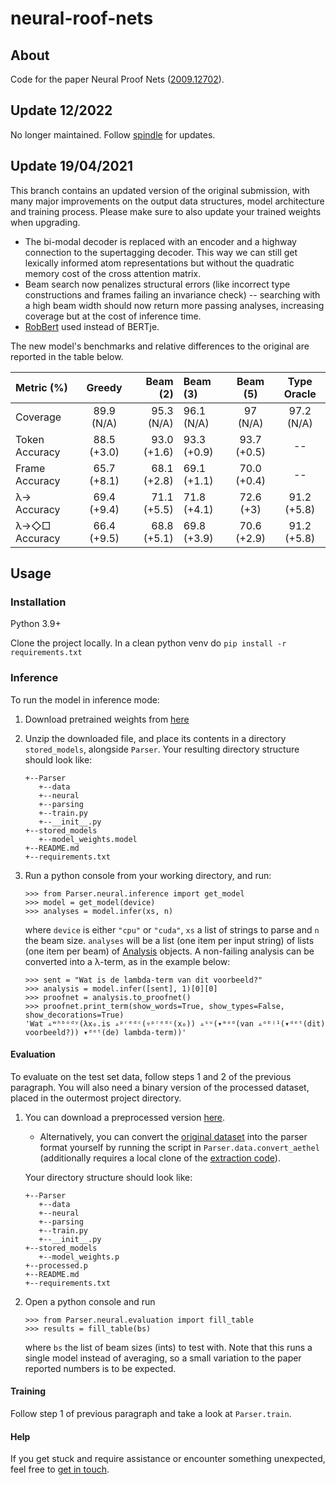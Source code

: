 # neural-roof-nets
## About
Code for the paper Neural Proof Nets ([2009.12702](https://arxiv.org/abs/2009.12702)).

## Update 12/2022
No longer maintained. Follow [spindle](https://github.com/konstantinosKokos/spindle) for updates.

## Update 19/04/2021
This branch contains an updated version of the original submission, with many major improvements
on the output data structures, model architecture and training process.
Please make sure to also update your trained weights when upgrading.
* The bi-modal decoder is replaced with an encoder and a highway connection to the supertagging decoder. This way we can still get 
lexically informed atom representations but without the quadratic memory cost of the cross attention matrix.
* Beam search now penalizes structural errors (like incorrect type constructions and frames failing an invariance check) -- searching with a high beam width
should now return more passing analyses, increasing coverage but at the cost of inference time.
* [RobBert](https://github.com/iPieter/RobBERT) used instead of BERTje. 

The new model's benchmarks and relative differences to the original are reported in the table below.

| Metric (%)       | Greedy     | Beam (2)     |  Beam (3)       | Beam (5)     |  Type Oracle     | 
| :------------- | :----------: | -----------: | :------------- | :----------: |  :----------: |
|  Coverage | 89.9  (N/A)  | 95.3 (N/A)    | 96.1 (N/A) |  97 (N/A)| 97.2 (N/A) |
| Token Accuracy   | 88.5 (+3.0) | 93.0 (+1.6) | 93.3 (+0.9) | 93.7 (+0.5) | -- |
| Frame Accuracy   | 65.7 (+8.1) | 68.1 (+2.8)| 69.1 (+1.1) | 70.0 (+0.4) | -- |
|  λ→ Accuracy  | 69.4 (+9.4) | 71.1 (+5.5) | 71.8 (+4.1) | 72.6 (+3) | 91.2 (+5.8) |
|  λ→◇□ Accuracy | 66.4 (+9.5) | 68.8 (+5.1) | 69.8 (+3.9) | 70.6 (+2.9) | 91.2 (+5.8) |

## Usage

### Installation
Python 3.9+

Clone the project locally. In a clean python venv do `pip install -r requirements.txt`

### Inference
To run the model in inference mode:
1. Download pretrained weights from [here](https://surfdrive.surf.nl/files/index.php/s/BYVKNzD8RPccQhP)
2. Unzip the downloaded file, and place its contents in a directory `stored_models`, alongside `Parser`.
Your resulting directory structure should look like:

    ```
    +--Parser
       +--data
       +--neural
       +--parsing
       +--train.py
       +--__init__.py
    +--stored_models
       +--model_weights.model
    +--README.md
    +--requirements.txt
    ```
3. Run a python console from your working directory, and run:
    ```
    >>> from Parser.neural.inference import get_model
    >>> model = get_model(device)
    >>> analyses = model.infer(xs, n)
    ```
    where `device` is either `"cpu"` or `"cuda"`, `xs` a list of strings to parse and `n` the beam size.
    `analyses` will be a list (one item per input string) of lists (one item per beam) of 
    [Analysis](https://github.com/konstantinosKokos/neural-proof-nets/blob/539036f32373a3e28f7350fb0c5a6f44af7107fc/Parser/parsing/postprocessing.py#L96) objects.
    A non-failing analysis can be converted into a λ-term, as in the example below:
    ```
    >>> sent = "Wat is de lambda-term van dit voorbeeld?"
    >>> analysis = model.infer([sent], 1)[0][0]
    >>> proofnet = analysis.to_proofnet()
    >>> proofnet.print_term(show_words=True, show_types=False, show_decorations=True)
    'Wat ▵ʷʰᵇᵒᵈʸ(λx₀.is ▵ᵖʳᵉᵈᶜ(▿ᵖʳᵉᵈᶜ(x₀)) ▵ˢᵘ(▾ᵐᵒᵈ(van ▵ᵒᵇʲ¹(▾ᵈᵉᵗ(dit) voorbeeld?)) ▾ᵈᵉᵗ(de) lambda-term))'
    ```

#### Evaluation
To evaluate on the test set data, follow steps 1 and 2 of the previous paragraph. You will also need a binary version of 
the processed dataset, placed in the outermost project directory.
 
1. You can download a preprocessed version [here](https://surfdrive.surf.nl/files/index.php/s/7w8EbLx08JEogq4). 
    * Alternatively, you can convert the [original dataset](https://github.com/konstantinosKokos/aethel) into the parser
     format yourself by running the script in `Parser.data.convert_aethel` (additionally requires a local clone of the 
     [extraction code](https://github.com/konstantinosKokos/Lassy-TLG-extraction)).
      
    Your directory structure should look like:

    ```
    +--Parser
       +--data
       +--neural
       +--parsing
       +--train.py
       +--__init__.py
    +--stored_models
       +--model_weights.p
    +--processed.p
    +--README.md
    +--requirements.txt
    ```
2. Open a python console and run 
    ```
    >>> from Parser.neural.evaluation import fill_table
    >>> results = fill_table(bs)
    ``` 
    where `bs` the list of beam sizes (ints) to test with. Note that this runs a single model instead of averaging, so 
    a small variation to the paper reported numbers is to be expected.

#### Training
Follow step 1 of previous paragraph and take a look at `Parser.train`.

#### Help
If you get stuck and require assistance or encounter something unexpected, feel free to
 [get in touch](mailto:k.kogkalidis@uu.nl).
